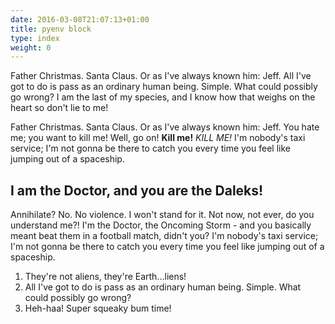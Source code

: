 ```yaml
---
date: 2016-03-08T21:07:13+01:00
title: pyenv block
type: index
weight: 0
---
```

Father Christmas. Santa Claus. Or as I've always known him: Jeff. All
I've got to do is pass as an ordinary human being. Simple. What could
possibly go wrong? I am the last of my species, and I know how that
weighs on the heart so don't lie to me!

Father Christmas. Santa Claus. Or as I've always known him: Jeff. You
hate me; you want to kill me! Well, go on! __Kill me!__ *KILL ME!* I'm
nobody's taxi service; I'm not gonna be there to catch you every time
you feel like jumping out of a spaceship.

## I am the Doctor, and you are the Daleks!

Annihilate? No. No violence. I won't stand for it. Not now, not ever, do
you understand me?! I'm the Doctor, the Oncoming Storm - and you
basically meant beat them in a football match, didn't you? I'm nobody's
taxi service; I'm not gonna be there to catch you every time you feel
like jumping out of a spaceship.

1. They're not aliens, they're Earth…liens!
2. All I've got to do is pass as an ordinary human being. Simple. What
   could possibly go wrong?
3. Heh-haa! Super squeaky bum time!
